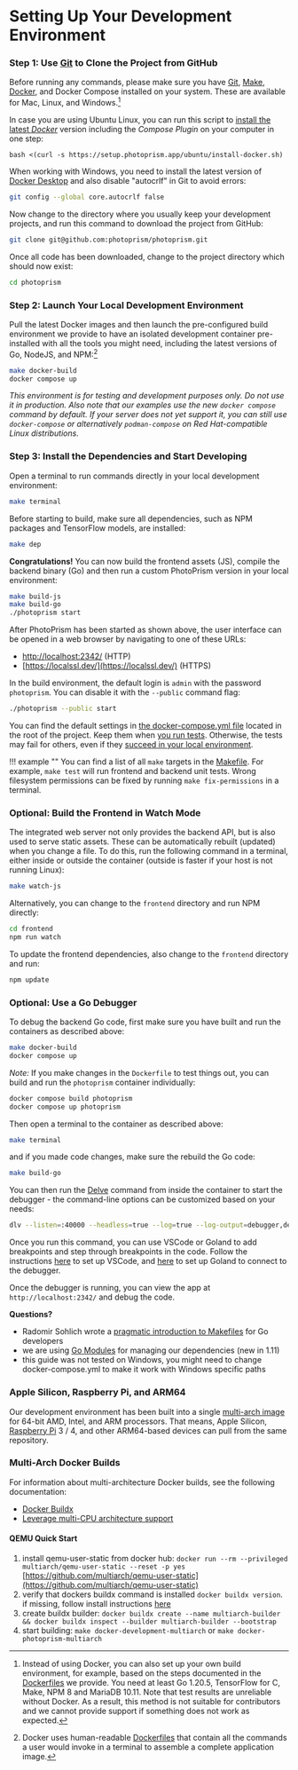 # Setting Up Your Development Environment

### Step 1: Use [Git](https://git-scm.com/downloads) to Clone the Project from GitHub

Before running any commands, please make sure you have [Git](https://git-scm.com/downloads), [Make](https://www.gnu.org/software/make/), [Docker](https://store.docker.com/search?q=docker&type=edition&offering=community), and Docker Compose installed on your system. These are available for Mac, Linux, and Windows.[^1]

In case you are using Ubuntu Linux, you can run this script to [install the latest *Docker*](../getting-started/troubleshooting/docker.md) version including the *Compose Plugin* on your computer in one step:

```
bash <(curl -s https://setup.photoprism.app/ubuntu/install-docker.sh)
```

When working with Windows, you need to install the latest version of [Docker Desktop](https://docs.docker.com/desktop/install/windows-install/) and also disable "autocrlf" in Git to avoid errors:

```bash
git config --global core.autocrlf false
```

Now change to the directory where you usually keep your development projects, and run this command to download the project from GitHub:

```bash
git clone git@github.com:photoprism/photoprism.git
```

Once all code has been downloaded, change to the project directory which should now exist:

```bash
cd photoprism
```

### Step 2: Launch Your Local Development Environment

Pull the latest Docker images and then launch the pre-configured build environment we provide to have an isolated development container pre-installed with all the tools you might need, including the latest versions of Go, NodeJS, and NPM:[^2]

```bash
make docker-build
docker compose up
```

*This environment is for testing and development purposes only. Do not use it in production. Also note that our examples use the new `docker compose` command by default. If your server does not yet support it, you can still use `docker-compose` or alternatively `podman-compose` on Red Hat-compatible Linux distributions.*

### Step 3: Install the Dependencies and Start Developing

Open a terminal to run commands directly in your local development environment:

```bash
make terminal
```

Before starting to build, make sure all dependencies, such as NPM packages and TensorFlow models, are installed:

```bash
make dep
```

**Congratulations!** You can now build the frontend assets (JS), compile the backend binary (Go) and then run a custom PhotoPrism version in your local environment:

```bash
make build-js
make build-go
./photoprism start
```

After PhotoPrism has been started as shown above, the user interface can be opened in a web browser by navigating to one of these URLs:

- [http://localhost:2342/](http://photoprism.me:2342/) (HTTP)
- [https://localssl.dev/](https://localssl.dev/) (HTTPS)

In the build environment, the default login is `admin` with the password `photoprism`. You can disable it with the `--public` command flag:

```bash
./photoprism --public start
```

You can find the default settings in [the docker-compose.yml file](https://github.com/photoprism/photoprism/blob/develop/docker-compose.yml) located in the root of the project. Keep them when [you run tests](tests.md). Otherwise, the tests may fail for others, even if they [succeed in your local environment](code-quality.md#test-automation-guidelines).

!!! example ""
    You can find a list of all `make` targets in the [Makefile](https://github.com/photoprism/photoprism/blob/develop/Makefile).
    For example, `make test` will run frontend and backend unit tests. Wrong filesystem permissions can be fixed by
    running `make fix-permissions` in a terminal.

### Optional: Build the Frontend in Watch Mode

The integrated web server not only provides the backend API, but is also used to serve static assets. These can be
automatically rebuilt (updated) when you change a file. To do this, run the following command in a terminal, either
inside or outside the container (outside is faster if your host is not running Linux):

```bash
make watch-js
```

Alternatively, you can change to the `frontend` directory and run NPM directly:

```bash
cd frontend
npm run watch
```

To update the frontend dependencies, also change to the `frontend` directory and run:

```bash
npm update
```

### Optional: Use a Go Debugger

To debug the backend Go code, first make sure you have built and run the containers as described above:

```bash
make docker-build
docker compose up
```

_Note:_ If you make changes in the `Dockerfile` to test things out, you can build and run the `photoprism` container individually:

```bash
docker compose build photoprism
docker compose up photoprism
```

Then open a terminal to the container as described above:

```bash
make terminal
```

and if you made code changes, make sure the rebuild the Go code:

```bash
make build-go
```

You can then run the [Delve](https://github.com/go-delve/delve/blob/master/Documentation/usage/dlv.md) command from inside the container to start the debugger - the command-line options can be customized based on your needs:

```bash
dlv --listen=:40000 --headless=true --log=true --log-output=debugger,debuglineerr,gdbwire,lldbout,rpc --accept-multiclient --api-version=2 exec ./photoprism -- start
```

Once you run this command, you can use VSCode or Goland to add breakpoints and step through breakpoints in the code. Follow the instructions [here](https://golangforall.com/en/post/go-docker-delve-remote-debug.html#visual-studio-code) to set up VSCode, and [here](https://golangforall.com/en/post/go-docker-delve-remote-debug.html#goland-ide) to set up Goland to connect to the debugger.

Once the debugger is running, you can view the app at `http://localhost:2342/` and debug the code.

**Questions?**

* Radomir Sohlich wrote a [pragmatic introduction to Makefiles](https://sohlich.github.io/post/go_makefile/) for Go developers
* we are using [Go Modules](https://github.com/golang/go/wiki/Modules) for managing our dependencies (new in 1.11)
* this guide was not tested on Windows, you might need to change docker-compose.yml to make it work with Windows specific paths

### Apple Silicon, Raspberry Pi, and ARM64

Our development environment has been built into a single [multi-arch image](https://hub.docker.com/r/photoprism/development)
for 64-bit AMD, Intel, and ARM processors. That means, Apple Silicon, [Raspberry Pi](../getting-started/raspberry-pi.md)
3 / 4, and other ARM64-based devices can pull from the same repository.

### Multi-Arch Docker Builds

For information about multi-architecture Docker builds, see the following documentation:

- [Docker Buildx](https://docs.docker.com/buildx/working-with-buildx/)
- [Leverage multi-CPU architecture support](https://docs.docker.com/desktop/multi-arch/)

#### QEMU Quick Start

1. install qemu-user-static from docker hub: `docker run --rm --privileged multiarch/qemu-user-static --reset -p yes` [https://github.com/multiarch/qemu-user-static](https://github.com/multiarch/qemu-user-static)
2. verify that dockers buildx command is installed `docker buildx version`. if missing, follow install instructions [here](https://github.com/docker/buildx)
3. create buildx builder: `docker buildx create --name multiarch-builder && docker buildx inspect --builder multiarch-builder --bootstrap`
4. start building: `make docker-development-multiarch` or `make docker-photoprism-multiarch`

<!--
### Alternate Development Environments ###

The following are setup instructions for development and testing and should be avoided unless Docker is either
not supported or not allowed in your environment:

* [Fedora 32](setup-fedora.md)
-->

[^1]: Instead of using Docker, you can also set up your own build environment, for example, based on the steps documented in the [Dockerfiles](https://github.com/photoprism/photoprism/tree/develop/docker) we provide. You need at least Go 1.20.5, TensorFlow for C, Make, NPM 8 and MariaDB 10.11. Note that test results are unreliable without Docker. As a result, this method is not suitable for contributors and we cannot provide support if something does not work as expected.
[^2]: Docker uses human-readable [Dockerfiles](https://github.com/photoprism/photoprism/tree/develop/docker) that contain all the commands a user would invoke in a terminal to assemble a complete application image.  
